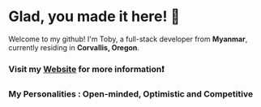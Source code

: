 # Glad, you made it here! 🥂

Welcome to my github!
I'm Toby, a full-stack developer from **Myanmar**, currently residing in **Corvallis, Oregon**.
<img src="https://cdn-icons-png.flaticon.com/512/197/197560.png" width="13"/>


### Visit my [Website](https://toby12352.github.io/tobyThaung) for more information❗

### My Personalities : Open-minded, Optimistic and Competitive


<!--
**toby12352/toby12352** is a ✨ _special_ ✨ repository because its `README.md` (this file) appears on your GitHub profile.

Here are some ideas to get you started:

- 🔭 I’m currently working on ...
- 🌱 I’m currently learning ...
- 👯 I’m looking to collaborate on ...
- 🤔 I’m looking for help with ...
- 💬 Ask me about ...
- 📫 How to reach me: ...
- 😄 Pronouns: ...
- ⚡ Fun fact: ...
-->
